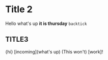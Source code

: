 # Title 2

Hello what's up
__it is thursday__
`backtick`


## TITLE3
{hi}
[incoming](what's up)
(This won't)        [work]!